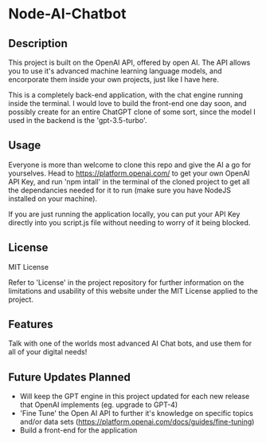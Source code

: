 # Node-AI-Chatbot

## Description

This project is built on the OpenAI API, offered by open AI. The API allows you to use it's advanced machine learning language models, and encorporate them inside your own projects, just like I have here.

This is a completely back-end application, with the chat engine running inside the terminal. I would love to build the front-end one day soon, and possibly create for an entire ChatGPT clone of some sort, since the model I used in the backend is the 'gpt-3.5-turbo'.

## Usage

Everyone is more than welcome to clone this repo and give the AI a go for yourselves. Head to https://platform.openai.com/ to get your own OpenAI API Key, and run 'npm intall' in the terminal of the cloned project to get all the dependancies needed for it to run (make sure you have NodeJS installed on your machine).

If you are just running the application locally, you can put your API Key directly into you script.js file without needing to worry of it being blocked.

## License

MIT License

Refer to 'License' in the project repository for further information on the limitations and usability of this website under the MIT License applied to the project.

## Features

Talk with one of the worlds most advanced AI Chat bots, and use them for all of your digital needs!

## Future Updates Planned

- Will keep the GPT engine in this project updated for each new release that OpenAI implements (eg. upgrade to GPT-4)
- 'Fine Tune' the Open AI API to further it's knowledge on specific topics and/or data sets (https://platform.openai.com/docs/guides/fine-tuning)
- Build a front-end for the application